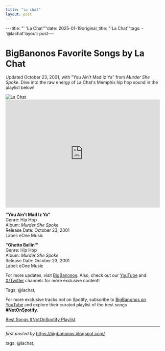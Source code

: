 ```yaml
---
title: "la chat"
layout: post
---
```

---title: "' 'La Chat''"date: 2025-01-19original_title: "'La Chat'"tags:  - '@lachat'layout: post---<!-- Title of the Post --><h1 >BigBanonos Favorite Songs by La Chat</h1> <!-- Introductory Text --><p >Updated October 23, 2001, with "You Ain't Mad Iz Ya" from <em>Murder She Spoke</em>. Dive into the raw energy of La Chat's Memphis hip hop sound in the playlist below!</p> <!-- Featured Image --><div > <img src="https://i.scdn.co/image/ab67616d0000b273282ebd19a91a0dcad37ddc6c" alt="La Chat" /></div> <!-- Spotify Embed --><div > <iframe src="https://open.spotify.com/embed/playlist/1XeX8OPkgmGKpjjbxWbr1T?utm_source=generator" width="100%" height="352" frameborder="0" allowfullscreen="" allow="autoplay; clipboard-write; encrypted-media; fullscreen; picture-in-picture" loading="lazy"></iframe></div> <!-- Song Information --><div > <p><strong>"You Ain't Mad Iz Ya"</strong><br> Genre: Hip Hop<br> Album: <em>Murder She Spoke</em><br> Release Date: October 23, 2001<br> Label: eOne Music</p> <p><strong>"Ghetto Ballin'"</strong><br> Genre: Hip Hop<br> Album: <em>Murder She Spoke</em><br> Release Date: October 23, 2001<br> Label: eOne Music</p></div> <!-- Footer Links --><div > <p>For more updates, visit <a href="https://bigbanonos.blogspot.com/" target="_blank">BigBanonos</a>. Also, check out our <a href="https://www.youtube.com/@BigBanonos" target="_blank">YouTube</a> and <a href="https://x.com/bigbanonos" target="_blank">X/Twitter</a> channels for more exclusive content!</p></div> <!-- Tags --><p >Tags: @lachat,</p><!--Subscribe and Playlist Links--><div>    <p>For more exclusive tracks not on Spotify, subscribe to <a href="https://www.youtube.com/@BigBanonos" target="_blank">BigBanonos on YouTube</a> and explore their curated playlist of the best songs <strong>#NotOnSpotify</strong>.</p>    <p><a href="https://www.youtube.com/playlist?list=PLtuNtuTatqI0kFahUCbtbfenC_ET5O_tr" target="_blank">Best Songs #NotOnSpotify Playlist<br /></a></p></div><hr /><p><em>first posted by</em> <a href="https://bigbanonos.blogspot.com/" rel="noopener" target="_new">https://bigbanonos.blogspot.com/</a></p><p>tags: @lachat,</p>